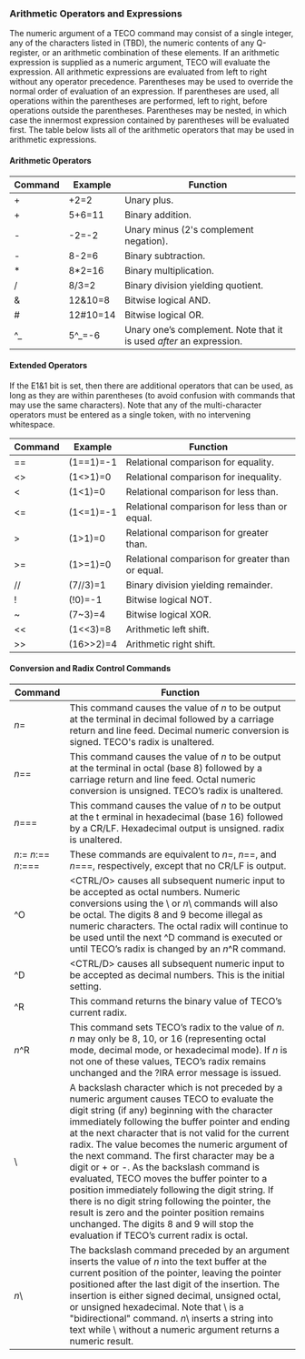 ### Arithmetic Operators and Expressions

The numeric argument of a TECO command may consist of a single integer, any
of the characters listed in (TBD), the numeric contents of any Q-register,
or an arithmetic combination of these elements. If an arithmetic expression
is supplied as a numeric argument, TECO will evaluate the expression.
All arithmetic expressions are evaluated from left to right without any
operator precedence. Parentheses may be used to override the normal order
of evaluation of an expression. If parentheses are used, all operations within
the parentheses are performed, left to right, before operations outside the
parentheses. Parentheses may be nested, in which case the innermost expression
contained by parentheses will be evaluated first. The table below lists all of
the arithmetic operators that may be used in arithmetic expressions.

#### Arithmetic Operators

| Command | Example | Function |
| ------- | --------| -------- |
| \+ | \+2=2 | Unary plus. |
| \+ | 5+6=11 | Binary addition. |
| \- | \-2=-2 | Unary minus (2's complement negation). |
| \- | 8-2=6 | Binary subtraction. |
| \* | 8\*2=16 | Binary multiplication. |
| \/ | 8/3=2 | Binary division yielding quotient. |
| \& | 12&10=8 | Bitwise logical AND. |
| \# | 12#10=14 | Bitwise logical OR. |
| \^_ | 5\^_=-6 | Unary one’s complement. Note that it is used *after* an expression. |

#### Extended Operators

If the E1&1 bit is set, then there are additional operators that can be used, as long as they are within parentheses (to avoid confusion with commands that may use the same characters). Note that any of the multi-character operators must be entered as a single token, with no intervening whitespace.

| Command | Example | Function |
| ------- | --------| -------- |
| ==      | (1==1)=-1   | Relational comparison for equality. |
| \<\>    | (1\<\>1)=0  | Relational comparison for inequality. |
| \<      | (1\<1)=0    | Relational comparison for less than. |
| \<=     | (1\<=1)=-1  | Relational comparison for less than or equal. |
| \>      | (1\>1)=0    | Relational comparison for greater than. |
| \>=     | (1\>=1)=0   | Relational comparison for greater than or equal. |
| //      | (7//3)=1    | Binary division yielding remainder. |
| !       | (!0)=-1     | Bitwise logical NOT. |
| \~      | (7~3)=4     | Bitwise logical XOR. |
| \<\<    | (1<<3)=8    | Arithmetic left shift. |
| \>\>    | (16>>2)=4   | Arithmetic right shift. |

#### Conversion and Radix Control Commands

| Command | Function |
| ------- | -------- |
| *n*= | This command causes the value of *n* to be output at the terminal in decimal followed by a carriage return and line feed. Decimal numeric conversion is signed. TECO's radix is unaltered. |
| *n*== | This command causes the value of *n* to be output at the terminal in octal (base 8) followed by a carriage return and line feed. Octal numeric conversion is unsigned. TECO’s radix is unaltered. |
| *n*=== | This command causes the value of *n* to be output at the t erminal in hexadecimal (base 16) followed by a CR/LF. Hexadecimal output is unsigned. radix is unaltered. |
*n*:= *n*:== *n*:=== | These commands are equivalent to *n*=, *n*==, and *n*===, respectively, except that no CR/LF is output. |
| ^O | \<CTRL/O\> causes all subsequent numeric input to be accepted as octal numbers. Numeric conversions using the \\ or *n*\\ commands will also be octal. The digits 8 and 9 become illegal as numeric characters. The octal radix will continue to be used until the next ^D command is executed or until TECO’s radix is changed by an *n*^R command. |
| ^D | \<CTRL/D\> causes all subsequent numeric input to be accepted as decimal numbers. This is the initial setting. |
| ^R | This command returns the binary value of TECO’s current radix. |
| *n*^R | This command sets TECO’s radix to the value of *n*. *n* may only be 8, 10, or 16 (representing octal mode, decimal mode, or hexadecimal mode). If *n* is not one of these values, TECO’s radix remains unchanged and the ?IRA error message is issued. |
| \\ | A backslash character which is not preceded by a numeric argument causes TECO to evaluate the digit string (if any) beginning with the character immediately following the buffer pointer and ending at the next character that is not valid for the current radix. The value becomes the numeric argument of the next command. The first character may be a digit or \+ or \-. As the backslash command is evaluated, TECO moves the buffer pointer to a position immediately following the digit string. If there is no digit string following the pointer, the result is zero and the pointer position remains unchanged. The digits 8 and 9 will stop the evaluation if TECO’s current radix is octal. |
| *n*\\ | The backslash command preceded by an argument inserts the value of *n* into the text buffer at the current position of the pointer, leaving the pointer positioned after the last digit of the insertion. The insertion is either signed decimal, unsigned octal, or unsigned hexadecimal. Note that \\ is a "bidirectional" command. *n*\\ inserts a string into text while \\ without a numeric argument returns a numeric result. |